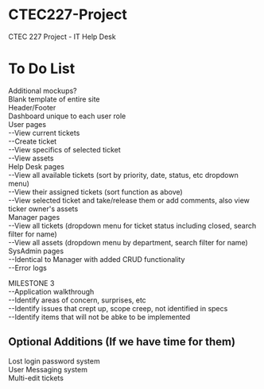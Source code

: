 CTEC227-Project
===============

CTEC 227 Project - IT Help Desk

To Do List
==========
Additional mockups?  
Blank template of entire site  
Header/Footer  
Dashboard unique to each user role  
User pages  
--View current tickets  
--Create ticket  
--View specifics of selected ticket  
--View assets  
Help Desk pages  
--View all available tickets (sort by priority, date, status, etc dropdown menu)  
--View their assigned tickets (sort function as above)  
--View selected ticket and take/release them or add comments, also view ticker owner's assets  
Manager pages  
--View all tickets (dropdown menu for ticket status including closed, search filter for name)  
--View all assets (dropdown menu by department, search filter for name)  
SysAdmin pages  
--Identical to Manager with added CRUD functionality  
--Error logs  
  
MILESTONE 3  
--Application walkthrough  
--Identify areas of concern, surprises, etc  
--Identify issues that crept up, scope creep, not identified in specs  
--Identify items that will not be abke to be implemented  

Optional Additions (If we have time for them)
---
Lost login password system  
User Messaging system  
Multi-edit tickets  



